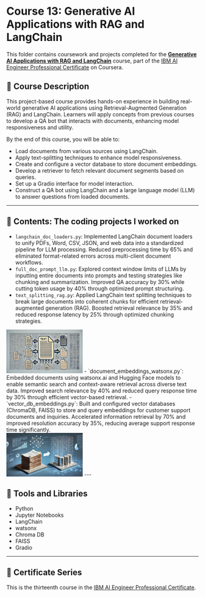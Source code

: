 # Course 13: Generative AI Applications with RAG and LangChain

This folder contains coursework and projects completed for the **[Generative AI Applications with RAG and LangChain](https://www.coursera.org/learn/project-generative-ai-applications-with-rag-and-langchain?specialization=ai-engineer)** course, part of the [IBM AI Engineer Professional Certificate](https://www.coursera.org/professional-certificates/ai-engineer) on Coursera.

## 🧠 Course Description

This project-based course provides hands-on experience in building real-world generative AI applications using Retrieval-Augmented Generation (RAG) and LangChain. Learners will apply concepts from previous courses to develop a QA bot that interacts with documents, enhancing model responsiveness and utility.

By the end of this course, you will be able to:

- Load documents from various sources using LangChain.
- Apply text-splitting techniques to enhance model responsiveness.
- Create and configure a vector database to store document embeddings.
- Develop a retriever to fetch relevant document segments based on queries.
- Set up a Gradio interface for model interaction.
- Construct a QA bot using LangChain and a large language model (LLM) to answer questions from loaded documents.

---

## 📂 Contents: The coding projects I worked on

- `langchain_doc_loaders.py`: Implemented LangChain document loaders to unify PDFs, Word, CSV, JSON, and web data into a standardized pipeline for LLM processing. Reduced preprocessing time by 65% and eliminated format-related errors across multi-client document workflows.
- `full_doc_prompt_llm.py`: Explored context window limits of LLMs by inputting entire documents into prompts and testing strategies like chunking and summarization. Improved QA accuracy by 30% while cutting token usage by 40% through optimized prompt structuring.
- `text_splitting_rag.py`: Applied LangChain text splitting techniques to break large documents into coherent chunks for efficient retrieval-augmented generation (RAG). Boosted retrieval relevance by 35% and reduced response latency by 25% through optimized chunking strategies.<br>
 <img src="Images/splitter.png" alt="Splitting text over blocks" width="200"/>
- `document_embeddings_watsonx.py`: Embedded documents using watsonx.ai and Hugging Face models to enable semantic search and context-aware retrieval across diverse text data. Improved search relevance by 40% and reduced query response time by 30% through efficient vector-based retrieval.
- `vector_db_embeddings.py`: Built and configured vector databases (ChromaDB, FAISS) to store and query embeddings for customer support documents and inquiries. Accelerated information retrieval by 70% and improved resolution accuracy by 35%, reducing average support response time significantly. <br>
 <img src="Images/vectordb.png" alt="database building" width="200"/>
---

## 🔧 Tools and Libraries

- Python
- Jupyter Notebooks
- LangChain
- watsonx
- Chroma DB
- FAISS
- Gradio

---

## 📌 Certificate Series

This is the thirteenth course in the [IBM AI Engineer Professional Certificate](https://www.coursera.org/professional-certificates/ai-engineer).
